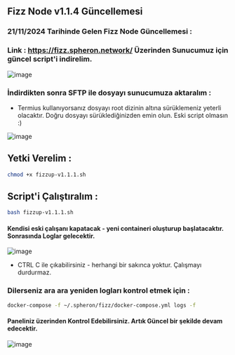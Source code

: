 ## Fizz Node v1.1.4 Güncellemesi

### 21/11/2024 Tarihinde Gelen Fizz Node Güncellemesi : 

### Link : https://fizz.spheron.network/ Üzerinden Sunucumuz için güncel script'i indirelim.

![image](https://github.com/user-attachments/assets/22fa6005-2381-4a70-9e83-3cb7868c58db)

### İndirdikten sonra SFTP ile dosyayı sunucumuza aktaralım : 

- Termius kullanıyorsanız dosyayı root dizinin altına sürüklemeniz yeterli olacaktır. Doğru dosyayı sürüklediğinizden emin olun. Eski script olmasın :)

![image](https://github.com/user-attachments/assets/ce27da95-b803-47f2-8be2-08e2a56dde6d)

## Yetki Verelim : 

```bash
chmod +x fizzup-v1.1.1.sh
```
## Script'i Çalıştıralım : 

```bash
bash fizzup-v1.1.1.sh
```

#### Kendisi eski çalışanı kapatacak - yeni containeri oluşturup başlatacaktır. Sonrasında Loglar gelecektir.

![image](https://github.com/user-attachments/assets/f9084449-e8da-4269-a2d3-7ed1c1468cdb)

- CTRL C ile çıkabilirsiniz - herhangi bir sakınca yoktur. Çalışmayı durdurmaz.

### Dilerseniz ara ara yeniden logları kontrol etmek için : 

```bash
docker-compose -f ~/.spheron/fizz/docker-compose.yml logs -f
```
#### Paneliniz üzerinden Kontrol Edebilirsiniz. Artık Güncel bir şekilde devam edecektir.

![image](https://github.com/user-attachments/assets/f35de96f-12dc-4233-981b-6149d644a836)
